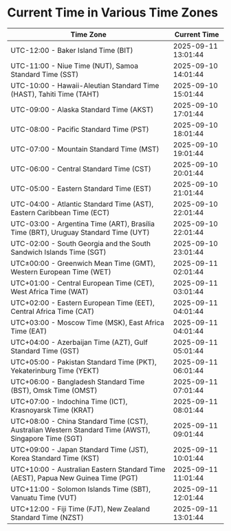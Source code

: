 # Current Time in Various Time Zones

| Time Zone | Current Time |
|-----------|--------------|
| UTC-12:00 - Baker Island Time (BIT) | 2025-09-11 13:01:44 |
| UTC-11:00 - Niue Time (NUT), Samoa Standard Time (SST) | 2025-09-10 14:01:44 |
| UTC-10:00 - Hawaii-Aleutian Standard Time (HAST), Tahiti Time (TAHT) | 2025-09-10 15:01:44 |
| UTC-09:00 - Alaska Standard Time (AKST) | 2025-09-10 17:01:44 |
| UTC-08:00 - Pacific Standard Time (PST) | 2025-09-10 18:01:44 |
| UTC-07:00 - Mountain Standard Time (MST) | 2025-09-10 19:01:44 |
| UTC-06:00 - Central Standard Time (CST) | 2025-09-10 20:01:44 |
| UTC-05:00 - Eastern Standard Time (EST) | 2025-09-10 21:01:44 |
| UTC-04:00 - Atlantic Standard Time (AST), Eastern Caribbean Time (ECT) | 2025-09-10 22:01:44 |
| UTC-03:00 - Argentina Time (ART), Brasília Time (BRT), Uruguay Standard Time (UYT) | 2025-09-10 22:01:44 |
| UTC-02:00 - South Georgia and the South Sandwich Islands Time (SGT) | 2025-09-10 23:01:44 |
| UTC±00:00 - Greenwich Mean Time (GMT), Western European Time (WET) | 2025-09-11 02:01:44 |
| UTC+01:00 - Central European Time (CET), West Africa Time (WAT) | 2025-09-11 03:01:44 |
| UTC+02:00 - Eastern European Time (EET), Central Africa Time (CAT) | 2025-09-11 04:01:44 |
| UTC+03:00 - Moscow Time (MSK), East Africa Time (EAT) | 2025-09-11 04:01:44 |
| UTC+04:00 - Azerbaijan Time (AZT), Gulf Standard Time (GST) | 2025-09-11 05:01:44 |
| UTC+05:00 - Pakistan Standard Time (PKT), Yekaterinburg Time (YEKT) | 2025-09-11 06:01:44 |
| UTC+06:00 - Bangladesh Standard Time (BST), Omsk Time (OMST) | 2025-09-11 07:01:44 |
| UTC+07:00 - Indochina Time (ICT), Krasnoyarsk Time (KRAT) | 2025-09-11 08:01:44 |
| UTC+08:00 - China Standard Time (CST), Australian Western Standard Time (AWST), Singapore Time (SGT) | 2025-09-11 09:01:44 |
| UTC+09:00 - Japan Standard Time (JST), Korea Standard Time (KST) | 2025-09-11 10:01:44 |
| UTC+10:00 - Australian Eastern Standard Time (AEST), Papua New Guinea Time (PGT) | 2025-09-11 11:01:44 |
| UTC+11:00 - Solomon Islands Time (SBT), Vanuatu Time (VUT) | 2025-09-11 12:01:44 |
| UTC+12:00 - Fiji Time (FJT), New Zealand Standard Time (NZST) | 2025-09-11 13:01:44 |
